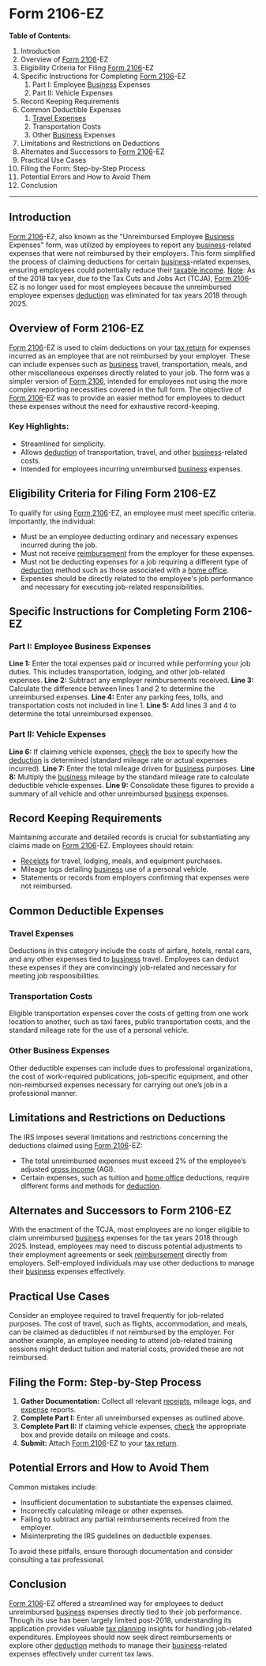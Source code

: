 # Form 2106-EZ

**Table of Contents:**

1. Introduction
2. Overview of [Form 2106](../f/form_2106_employee_business_expenses.md)-EZ
3. Eligibility Criteria for Filing [Form 2106](../f/form_2106_employee_business_expenses.md)-EZ
4. Specific Instructions for Completing [Form 2106](../f/form_2106_employee_business_expenses.md)-EZ
    1. Part I: Employee [Business](../b/business.md) Expenses
    2. Part II: Vehicle Expenses
5. Record Keeping Requirements
6. Common Deductible Expenses
    1. [Travel Expenses](../t/travel_expenses.md)
    2. Transportation Costs
    3. Other [Business](../b/business.md) Expenses
7. Limitations and Restrictions on Deductions
8. Alternates and Successors to [Form 2106](../f/form_2106_employee_business_expenses.md)-EZ
9. Practical Use Cases
10. Filing the Form: Step-by-Step Process
11. Potential Errors and How to Avoid Them
12. Conclusion

---

## Introduction

[Form 2106](../f/form_2106_employee_business_expenses.md)-EZ, also known as the "Unreimbursed Employee [Business](../b/business.md) Expenses" form, was utilized by employees to report any [business](../b/business.md)-related expenses that were not reimbursed by their employers. This form simplified the process of claiming deductions for certain [business](../b/business.md)-related expenses, ensuring employees could potentially reduce their [taxable income](../t/taxable_income.md). [Note](../n/note.md): As of the 2018 tax year, due to the Tax Cuts and Jobs Act (TCJA), [Form 2106](../f/form_2106_employee_business_expenses.md)-EZ is no longer used for most employees because the unreimbursed employee expenses [deduction](../d/deduction.md) was eliminated for tax years 2018 through 2025.

## Overview of Form 2106-EZ

[Form 2106](../f/form_2106_employee_business_expenses.md)-EZ is used to claim deductions on your [tax return](../t/tax_return.md) for expenses incurred as an employee that are not reimbursed by your employer. These can include expenses such as [business](../b/business.md) travel, transportation, meals, and other miscellaneous expenses directly related to your job. The form was a simpler version of [Form 2106](../f/form_2106_employee_business_expenses.md), intended for employees not using the more complex reporting necessities covered in the full form. The objective of [Form 2106](../f/form_2106_employee_business_expenses.md)-EZ was to provide an easier method for employees to deduct these expenses without the need for exhaustive record-keeping.

### **Key Highlights**:
- Streamlined for simplicity.
- Allows [deduction](../d/deduction.md) of transportation, travel, and other [business](../b/business.md)-related costs.
- Intended for employees incurring unreimbursed [business](../b/business.md) expenses.

## Eligibility Criteria for Filing Form 2106-EZ

To qualify for using [Form 2106](../f/form_2106_employee_business_expenses.md)-EZ, an employee must meet specific criteria. Importantly, the individual:
- Must be an employee deducting ordinary and necessary expenses incurred during the job.
- Must not receive [reimbursement](../r/reimbursement.md) from the employer for these expenses.
- Must not be deducting expenses for a job requiring a different type of [deduction](../d/deduction.md) method such as those associated with a [home office](../h/home_office.md).
- Expenses should be directly related to the employee's job performance and necessary for executing job-related responsibilities.

## Specific Instructions for Completing Form 2106-EZ

### Part I: Employee Business Expenses

**Line 1:** Enter the total expenses paid or incurred while performing your job duties. This includes transportation, lodging, and other job-related expenses.
**Line 2:** Subtract any employer reimbursements received.
**Line 3:** Calculate the difference between lines 1 and 2 to determine the unreimbursed expenses.
**Line 4:** Enter any parking fees, tolls, and transportation costs not included in line 1.
**Line 5:** Add lines 3 and 4 to determine the total unreimbursed expenses.

### Part II: Vehicle Expenses

**Line 6:** If claiming vehicle expenses, [check](../c/check.md) the box to specify how the [deduction](../d/deduction.md) is determined (standard mileage rate or actual expenses incurred).
**Line 7:** Enter the total mileage driven for [business](../b/business.md) purposes.
**Line 8:** Multiply the [business](../b/business.md) mileage by the standard mileage rate to calculate deductible vehicle expenses.
**Line 9:** Consolidate these figures to provide a summary of all vehicle and other unreimbursed [business](../b/business.md) expenses.

## Record Keeping Requirements

Maintaining accurate and detailed records is crucial for substantiating any claims made on [Form 2106](../f/form_2106_employee_business_expenses.md)-EZ. Employees should retain:
- [Receipts](../r/receipt.md) for travel, lodging, meals, and equipment purchases.
- Mileage logs detailing [business](../b/business.md) use of a personal vehicle.
- Statements or records from employers confirming that expenses were not reimbursed.

## Common Deductible Expenses

### Travel Expenses
Deductions in this category include the costs of airfare, hotels, rental cars, and any other expenses tied to [business](../b/business.md) travel. Employees can deduct these expenses if they are convincingly job-related and necessary for meeting job responsibilities.

### Transportation Costs
Eligible transportation expenses cover the costs of getting from one work location to another, such as taxi fares, public transportation costs, and the standard mileage rate for the use of a personal vehicle.

### Other Business Expenses
Other deductible expenses can include dues to professional organizations, the cost of work-required publications, job-specific equipment, and other non-reimbursed expenses necessary for carrying out one’s job in a professional manner.

## Limitations and Restrictions on Deductions

The IRS imposes several limitations and restrictions concerning the deductions claimed using [Form 2106](../f/form_2106_employee_business_expenses.md)-EZ:
- The total unreimbursed expenses must exceed 2% of the employee’s adjusted [gross income](../g/gross_income.md) (AGI).
- Certain expenses, such as tuition and [home office](../h/home_office.md) deductions, require different forms and methods for [deduction](../d/deduction.md).

## Alternates and Successors to Form 2106-EZ

With the enactment of the TCJA, most employees are no longer eligible to claim unreimbursed [business](../b/business.md) expenses for the tax years 2018 through 2025. Instead, employees may need to discuss potential adjustments to their employment agreements or seek [reimbursement](../r/reimbursement.md) directly from employers. Self-employed individuals may use other deductions to manage their [business](../b/business.md) expenses effectively.

## Practical Use Cases

Consider an employee required to travel frequently for job-related purposes. The cost of travel, such as flights, accommodation, and meals, can be claimed as deductibles if not reimbursed by the employer. For another example, an employee needing to attend job-related training sessions might deduct tuition and material costs, provided these are not reimbursed.

## Filing the Form: Step-by-Step Process

1. **Gather Documentation:** Collect all relevant [receipts](../r/receipt.md), mileage logs, and [expense](../e/expense.md) reports.
2. **Complete Part I:** Enter all unreimbursed expenses as outlined above.
3. **Complete Part II:** If claiming vehicle expenses, [check](../c/check.md) the appropriate box and provide details on mileage and costs.
4. **Submit:** Attach [Form 2106](../f/form_2106_employee_business_expenses.md)-EZ to your [tax return](../t/tax_return.md).

## Potential Errors and How to Avoid Them

Common mistakes include:
- Insufficient documentation to substantiate the expenses claimed.
- Incorrectly calculating mileage or other expenses.
- Failing to subtract any partial reimbursements received from the employer.
- Misinterpreting the IRS guidelines on deductible expenses.

To avoid these pitfalls, ensure thorough documentation and consider consulting a tax professional.

## Conclusion

[Form 2106](../f/form_2106_employee_business_expenses.md)-EZ offered a streamlined way for employees to deduct unreimbursed [business](../b/business.md) expenses directly tied to their job performance. Though its use has been largely limited post-2018, understanding its application provides valuable [tax planning](../t/tax_planning.md) insights for handling job-related expenditures. Employees should now seek direct reimbursements or explore other [deduction](../d/deduction.md) methods to manage their [business](../b/business.md)-related expenses effectively under current tax laws.